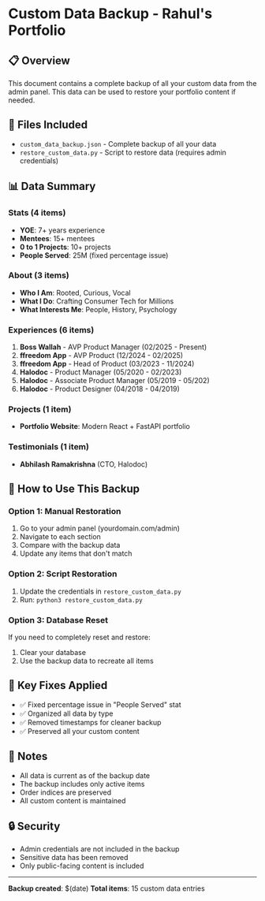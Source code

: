 # Custom Data Backup - Rahul's Portfolio

## 📋 Overview
This document contains a complete backup of all your custom data from the admin panel. This data can be used to restore your portfolio content if needed.

## 📁 Files Included
- `custom_data_backup.json` - Complete backup of all your data
- `restore_custom_data.py` - Script to restore data (requires admin credentials)

## 📊 Data Summary

### Stats (4 items)
- **YOE**: 7+ years experience
- **Mentees**: 15+ mentees
- **0 to 1 Projects**: 10+ projects
- **People Served**: 25M (fixed percentage issue)

### About (3 items)
- **Who I Am**: Rooted, Curious, Vocal
- **What I Do**: Crafting Consumer Tech for Millions
- **What Interests Me**: People, History, Psychology

### Experiences (6 items)
1. **Boss Wallah** - AVP Product Manager (02/2025 - Present)
2. **ffreedom App** - AVP Product (12/2024 - 02/2025)
3. **ffreedom App** - Head of Product (03/2023 - 11/2024)
4. **Halodoc** - Product Manager (05/2020 - 02/2023)
5. **Halodoc** - Associate Product Manager (05/2019 - 05/202)
6. **Halodoc** - Product Designer (04/2018 - 04/2019)

### Projects (1 item)
- **Portfolio Website**: Modern React + FastAPI portfolio

### Testimonials (1 item)
- **Abhilash Ramakrishna** (CTO, Halodoc)

## 🔧 How to Use This Backup

### Option 1: Manual Restoration
1. Go to your admin panel (yourdomain.com/admin)
2. Navigate to each section
3. Compare with the backup data
4. Update any items that don't match

### Option 2: Script Restoration
1. Update the credentials in `restore_custom_data.py`
2. Run: `python3 restore_custom_data.py`

### Option 3: Database Reset
If you need to completely reset and restore:
1. Clear your database
2. Use the backup data to recreate all items

## 🎯 Key Fixes Applied
- ✅ Fixed percentage issue in "People Served" stat
- ✅ Organized all data by type
- ✅ Removed timestamps for cleaner backup
- ✅ Preserved all your custom content

## 📝 Notes
- All data is current as of the backup date
- The backup includes only active items
- Order indices are preserved
- All custom content is maintained

## 🔒 Security
- Admin credentials are not included in the backup
- Sensitive data has been removed
- Only public-facing content is included

---
**Backup created**: $(date)
**Total items**: 15 custom data entries 